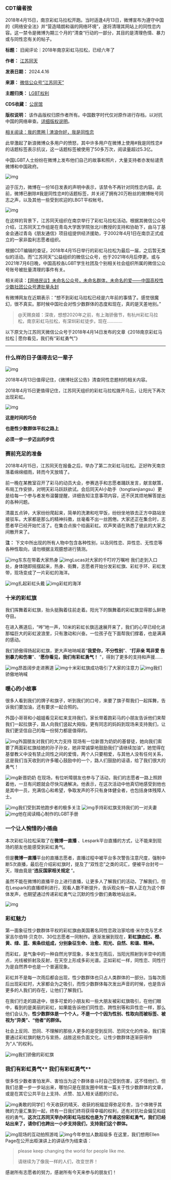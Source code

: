 ### CDT编者按


2018年4月15日，南京彩虹马拉松开跑。当时适逢4月13日，微博宣布为遵守中国的《网络安全法》并“营造晴朗和谐的网络环境”，遂将清理其网站上的同性恋内容。这一禁令是微博为期三个月的“清查“行动的一部分，其目的是清理色情、暴力或与同性恋有关的帖子。




**标题：** 旧闻评论｜2018年南京彩虹马拉松，已经六年了  

**作者：** [江苏同天](https://chinadigitaltimes.net/space江苏同天)  

**发表日期：** 2024.4.16  

**来源：** [微信公众号“江苏同天”](https://web.archive.org/web/20240416145137/https://mp.weixin.qq.com/s/6e8N6KHhACwjffNdBCvh8A)  

**主题归类：** [LGBT权利](https://chinadigitaltimes.net/space/LGBT权利)  

**CDS收藏：** [公民馆](https://chinadigitaltimes.net/space/%E5%85%AC%E6%B0%91%E9%A6%86)  

**版权说明：** 该作品版权归原作者所有。中国数字时代仅对原作进行存档，以对抗中国的网络审查。[详细版权说明](https://chinadigitaltimes.net/chinese/copyright)。


[相关阅读：我的票圈 | 渣浪你好，我是同性恋](https://chinadigitaltimes.net/chinese/582800.html "相关阅读：我的票圈 | 渣浪你好，我是同性恋")


此举激起了新浪微博众多用户的愤怒，其中许多用户在微博上使用#我是同性恋#的话题标签表示抗议，这一话题标签被使用了50多万次，阅读量超过5.3亿。


中国LGBT人士纷纷在微博上发布他们自己的故事和照片，大量支持者亦发帖谴责微博和中国政府。


![img](https://chinadigitaltimes.net/chinese/files/2024/04/截屏2024-04-16-16.27.15.png)


迫于压力，微博在一份16日发表的声明中表示，该禁令不再针对同性恋内容。此前，微博已删除#我是同性恋#的话题标签，并关闭了拥有20万粉丝的微博帐号同志之声，以及其他一些受到欢迎的LBGT平权帐号。


![img](https://chinadigitaltimes.net/chinese/files/2024/04/v2-99990f21168945957a832cf9669d7e5f_1440w.webp)


在这样的背景下，江苏同天组织在南京举行了彩虹马拉松活动。根据其微信公众号介绍，江苏同天工作组是在青岛大学医学院张北川教授的支持和协助下，由马丁基金会通过青岛《朋友通信》项目组提供经济援助，于2002年4月1日在南京正式成立的一家非盈利志愿者组织。


根据CDT编辑的查证，2018年4月15日举行的彩虹马拉松为最后一届，之后暂无类似的活动。而“江苏同天”公益组织的微信公众号，也于2021年6月后停更。或与2021年7月6日晚，中国高校各LGBT学生社团及个别相关社会组织所属的微信公众号账号被批量清理的事件有关。


相关阅读：[【网络民议】未命名公众号，未命名群体，未命名的爱——中国高校性少数社团公众号遭批量永封](https://chinadigitaltimes.net/chinese/667938.html "【网络民议】未命名公众号，未命名群体，未命名的爱——中国高校性少数社团公众号遭批量永封")


有微博网友在近期表示：“想不到彩虹马拉松已经是六年前的事情了。感觉很魔幻，很不真实。那时候中国社会对性少数群体的态度和现在，真的是天差地别。”



> @天赐良姬：深夜，想想2020年之前，有上海骄傲节，有杭州彩虹马拉松，南京彩虹马拉松，有深圳彩虹徒步。现在…………


以下原文为江苏同天微信公众号于2018年4月14日发布的文章《2018南京彩虹马拉松 | 愿你看见，我们有“彩虹勇气”》




---


### **什么样的日子值得去记一辈子** 


![img](https://chinadigitaltimes.net/chinese/files/2024/04/post-706905-661e8f321bf56.)


2018年4月13日值得记住，《微博社区公告》清查同性恋题材的相关内容。


2018年4月15日更值得记住，江苏同天组织的彩虹马拉松拨开乌云，让阳光下再次出现彩虹。


![img](https://chinadigitaltimes.net/chinese/files/2024/04/post-706905-661e8f3295e63.)


**这是时间的巧合** 


**也是性少数群体平权之路上** 


**必须一步一步迈出的步伐** 


### **赛前充足的准备** 


2018年4月15日，江苏同天在报备之后，举办了第二次彩虹马拉松。正好昨天南京落着绵绵细雨，转而今天放晴了。


前一晚在某教室召开了彩马的动员大会，参赛选手和志愿者踊跃发言，献言献策，布局工作安排，对明天彩马跃跃欲试。会后同天AI小助手（tongtianjiangsu）更是给每一个参与者发布温馨提醒，详细告知注意事项内容，还不厌其烦地解答提出的各种问题。


清晨五点钟，大家纷纷爬起来，简单的洗漱和吃早饭，纷纷坐地铁去正方中路站坐接驳车。大家都是那么的精神抖擞，丝毫看不出一丝困倦。大家还正在集合时，志愿者早已经开始忙活了。在集合点挨个给画彩虹。欢声笑语在熟悉了彼此的大家之间散开来了。


**注：** 下文中所出现的所有人物中包含各种性别，以及同性恋、异性恋、无性恋等各种性取向，请勿根据主观臆想进行猜测。


![img](https://chinadigitaltimes.net/chinese/files/2024/04/post-706905-661e8f337db4f.)东东在带着大家热身
![img](https://chinadigitaltimes.net/chinese/files/2024/04/post-706905-661e8f342b567.)Lucas对大家的千叮咛万嘱咐
我们走到入口处，身体随即摇摆起来，热身、街舞，志愿者开始分发彩虹旗、彩虹手环、彩虹发带，现场变成了一片彩虹的海洋。


![img](https://chinadigitaltimes.net/chinese/files/2024/04/post-706905-661e8f34c0e51.)扎起彩虹头戴
![img](https://chinadigitaltimes.net/chinese/files/2024/04/post-706905-661e8f353f75c.)彩虹的海洋
### **十米的彩虹旗** 


我们挥舞着彩虹旗，抬头挺胸着往前走着。阳光下的飘舞着的彩虹旗显得那么鲜艳夺目。


在进入赛道后，“哗”地一声，10米的彩虹长旗迅速展开来了，我们的心早已经化进那幅巨大的彩虹波浪里，只有激动和兴奋。一位孩子在下面帮我们撑着，也是满满的感动。


我们骄傲得扬起彩虹旗，更大声地呐喊着“**我爱你，不分性别**”、“**打非亲 骂非爱 告别暴力和伤害**”、“**愿你看见，我们有彩虹勇气！** ”，得到了更多的支持和声援……


![img](https://chinadigitaltimes.net/chinese/files/2024/04/post-706905-661e8f35e81ba.)昂首阔步走进赛道
![img](https://chinadigitaltimes.net/chinese/files/2024/04/post-706905-661e8f3691358.)十米彩虹旗成功吸引了大家的注意力
![img](https://chinadigitaltimes.net/chinese/files/2024/04/post-706905-661e8f373f298.)我们骄傲地呐喊
### **暖心的小故事** 


很多人看到我们的牌子和旗子，听到我们的口号，来要了旗子帮我们一起挥舞，告诉我们要加油，还有要求一起合照的。


外国小哥哥和小姐姐看见彩虹来支持我们，家长带着跑彩马的小朋友告诉他们来帮我们一起拉旗子，路人向我们竖起大拇指，更有同志的妈妈到现场来支持我们，让我们更坚信自己的每一份努力都是值得的。


![img](https://chinadigitaltimes.net/chinese/files/2024/04/post-706905-661e8f37dcb38.)外国朋友对我们的大力支持
现场有一位新晋为奶奶的基督徒，她向我们索要了两面彩虹旗给她的孙子孙女，她非常诚挚地鼓励我们“请继续加油”，她觉得在基督教义中没有禁止同性之间的爱情，两个人只要相爱，与其他人没有任何关系，这是我们当天收到的许多暖心鼓励中的一个，路人们鼓励的话语，给了我们很大的勇气！


![img](https://chinadigitaltimes.net/chinese/files/2024/04/post-706905-661e8f3833a90.)新晋奶奶
在现场，有位听障朋友也参与了活动，我们的志愿者一路上照顾着他，一旦有问题就会尽快沟通解决。他表示，在这次活动中他真切地感受到他也是其中一员，充满信心和希望，争取发声的不只有身体健全者，也包括身体残障人士。


![img](https://chinadigitaltimes.net/chinese/files/2024/04/post-706905-661e8f38aa56f.)我们受到其他跑步者的极多关注
![img](https://chinadigitaltimes.net/chinese/files/2024/04/post-706905-661e8f395eb1a.)手持彩虹旗支持我们的一对夫妻
![img](https://chinadigitaltimes.net/chinese/files/2024/04/post-706905-661e8f3a077c6.)他在阅读精心制作的LGBT手册
### **一个让人惋惜的小插曲** 


本次彩虹马拉松采取了在**微博一直播** 、Lespark平台直播的方式，让不能来到现场的朋友也能感受到彩虹勇气。


但是**微博一直播**平台的直播志愿者，直播过程中被平台多次警告注意尺度，强制中断5次直播，最后在介绍彩虹旗时，提及了“双性恋”之类的词汇，便被平台封号一天，理由竟是“**违反国家相关规定** ”。


虽然不能在微博的直播平台上进行直播，让更多人了解我们的活动，了解我们，但在Lespark的直播顺利进行，观看人数不断提升，告诉观众有一群人正在为这个群体发声，也期望通过传递彩虹勇气让沉默的性少数们勇敢地站出来。


![img](https://chinadigitaltimes.net/chinese/files/2024/04/post-706905-661e8f3aa38ff.)


### **彩虹魅力** 


第一面象征性少数群体平权的彩虹旗由美国著名同性恋政治家哈维·米尔克与艺术家吉尔伯特·贝克尔、30位志愿者一同制作。逐渐发展到现在，**彩虹旗由红、橙、黄、绿、蓝、紫条纹组成，分别象征生命、治愈、阳光、自然、和谐、精神。** 


而彩虹，是气象中的一种自然光学现象，多发生在雨后，当阳光照射到半空中的雨点，光线被折射及反射，在天空上形成多彩光谱。正如彩虹一样，同性恋、同性行为是自然界中也是一个普遍现象。


彩虹并不是每一次雨后都会出现，性少数群体也只占人类群体的一部分。当每次雨后出现彩虹时，大家都会为之吸引，而性少数群体每次发出声音的时候，也是告诉更多的人我们的存在，让他们了解我们。


在我们行走的路途中，很多可爱的小朋友和一些大朋友被彩虹旗吸引，在他们眼中，看到的是美丽的彩虹，如果能告诉他们同性恋、跨性别等和异性恋一样，那么他们会认为，**性少数群体是一个个人，不是一个个因为性别、性取向而被标签、被视为“异类”、“他者”的群体。** 


社会上反同、恐同、不理解的那些人更多的是受到反同、恐同文化的传染，我们需要通过彩虹旗的魅力与宣扬，战胜这些负面文化，让性少数群体逐渐获得作为“人”的权利。


![img](https://chinadigitaltimes.net/chinese/files/2024/04/post-706905-661e8f3b7ac5c.)我们骄傲的彩虹旗
### **我们有彩虹勇气\*\*** 我们有彩虹勇气\*\*


很多性少数者害怕发声、害怕当为这个群体奋斗时自己受到伤害，这不怪他们，但我们总要一步一步站出来，哪怕只是在朋友圈中转发一篇关于性少数群体的文章，或是在其它公共平台上支持、点赞、加入相关话题的讨论。


![img](https://chinadigitaltimes.net/chinese/files/2024/04/post-706905-661e8f3c22faf.)勇敢的同学们
今天收获的晴天、收获的祝福显得弥足珍贵，当个体微乎其微的力量汇集到一起，终有一日我们终将获得幸福的权利，还有对抗社会偏见和歧视的勇气。**这次江苏同天举办的彩虹马拉松也是为了传递这份彩虹勇气，我们已经站出来了，请你们也跨出一小步支持我们，支持我们这个群体。** 


![img](https://chinadigitaltimes.net/chinese/files/2024/04/post-706905-661e8f3ccc635.)现场的互动拍照游戏
![img](https://chinadigitaltimes.net/chinese/files/2024/04/post-706905-661e8f3d75aeb.)今年参加人数超级多
在这里，我们想用Ellen Page在公开出柜演讲上的讲话作为结束语：



> please keep changing the world for people like me.
> 
> 
> 请继续为了像我一样的人们，改变世界！


感谢所有志愿者的努力，感谢所有今天来参与的朋友们！

































